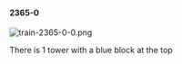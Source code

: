 #### 2365-0
![train-2365-0-0.png](https://github.com/lil-lab/nlvr/raw/master/nlvr/train/images/57/train-2365-0-0.png "train-2365-0-0.png")

There is 1 tower with a blue block at the top